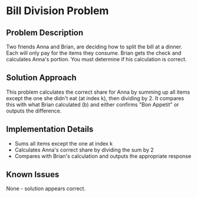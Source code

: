 # Bill Division Problem

## Problem Description
Two friends Anna and Brian, are deciding how to split the bill at a dinner. Each will only pay for the items they consume. Brian gets the check and calculates Anna's portion. You must determine if his calculation is correct.

## Solution Approach
This problem calculates the correct share for Anna by summing up all items except the one she didn't eat (at index k), then dividing by 2. It compares this with what Brian calculated (b) and either confirms "Bon Appetit" or outputs the difference.

## Implementation Details
- Sums all items except the one at index k
- Calculates Anna's correct share by dividing the sum by 2
- Compares with Brian's calculation and outputs the appropriate response

## Known Issues
None - solution appears correct.